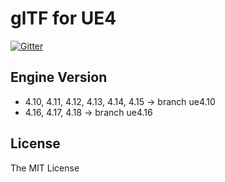 # glTF for UE4

[![Gitter](https://badges.gitter.im/code4game/glTFForUE4.svg)](https://gitter.im/code4game/glTFForUE4?utm_source=badge&utm_medium=badge&utm_campaign=pr-badge)

## Engine Version

* 4.10, 4.11, 4.12, 4.13, 4.14, 4.15 -> branch ue4.10
* 4.16, 4.17, 4.18 -> branch ue4.16

## License

The MIT License
